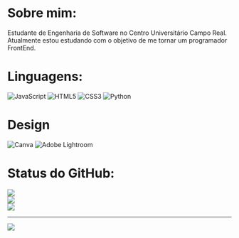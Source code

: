 # Sobre mim:
Estudante de Engenharia de Software no Centro Universitário Campo Real. Atualmente estou estudando com o objetivo de me tornar um programador FrontEnd.

# Linguagens:
![JavaScript](https://img.shields.io/badge/javascript-%23323330.svg?style=for-the-badge&logo=javascript&logoColor=%23F7DF1E) ![HTML5](https://img.shields.io/badge/html5-%23E34F26.svg?style=for-the-badge&logo=html5&logoColor=white) ![CSS3](https://img.shields.io/badge/css3-%231572B6.svg?style=for-the-badge&logo=css3&logoColor=white) ![Python](https://img.shields.io/badge/python-3670A0?style=for-the-badge&logo=python&logoColor=ffdd54)

# Design
![Canva](https://img.shields.io/badge/Canva-%2300C4CC.svg?style=for-the-badge&logo=Canva&logoColor=white)  ![Adobe Lightroom](https://img.shields.io/badge/Adobe%20Lightroom-31A8FF.svg?style=for-the-badge&logo=Adobe%20Lightroom&logoColor=white)

# Status do GitHub:
![](https://github-readme-stats.vercel.app/api?username=EduGntk&theme=vue-dark&hide_border=false&include_all_commits=false&count_private=false)<br/>
![](https://github-readme-streak-stats.herokuapp.com/?user=EduGntk&theme=vue-dark&hide_border=false)<br/>
![](https://github-readme-stats.vercel.app/api/top-langs/?username=EduGntk&theme=vue-dark&hide_border=false&include_all_commits=false&count_private=false&layout=compact)

---
[![](https://visitcount.itsvg.in/api?id=EduGntk&icon=1&color=12)](https://visitcount.itsvg.in)

<!-- Proudly created with GPRM ( https://gprm.itsvg.in ) -->
